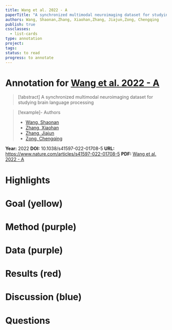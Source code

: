 ```yaml
---
title: Wang et al. 2022 - A
paperTitle: "A synchronized multimodal neuroimaging dataset for studying brain language processing"
authors: Wang, Shaonan,Zhang, Xiaohan,Zhang, Jiajun,Zong, Chengqing
publish: true
cssclasses:
  - list-cards
type: annotation
project:
tags:
status: to read
progress: to annotate
---
```

# Annotation for [Wang et al. 2022 - A](Papers/References/Wang%20et%20al.%202022%20-%20A)

> [!abstract] A synchronized multimodal neuroimaging dataset for studying brain language processing

> [!example]- Authors
> - [Wang, Shaonan](Wang%2C%20Shaonan)
> - [Zhang, Xiaohan](Zhang%2C%20Xiaohan)
> - [Zhang, Jiajun](Zhang%2C%20Jiajun)
> - [Zong, Chengqing](Zong%2C%20Chengqing)

**Year:** 2022
**DOI:** 10.1038/s41597-022-01708-5
**URL:** https://www.nature.com/articles/s41597-022-01708-5
**PDF:** [Wang et al. 2022 - A](Papers/PDFs/Wang%20et%20al.%202022%20-%20A%20synchronized%20multimodal%20neuroimaging%20dataset%20for%20studying%20brain%20language%20processing.pdf)

# Highlights


# Goal (yellow)


# Method (purple)


# Data (purple)


# Results (red)


# Discussion (blue)


# Questions

